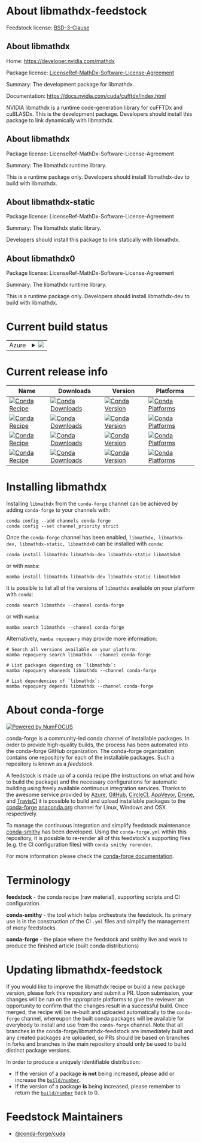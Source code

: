 About libmathdx-feedstock
=========================

Feedstock license: [BSD-3-Clause](https://github.com/conda-forge/libmathdx-feedstock/blob/main/LICENSE.txt)


About libmathdx
---------------

Home: https://developer.nvidia.com/mathdx

Package license: [LicenseRef-MathDx-Software-License-Agreement](https://docs.nvidia.com/cuda/cufftdx/license.html)

Summary: The development package for libmathdx.

Documentation: https://docs.nvidia.com/cuda/cufftdx/index.html

NVIDIA libmathdx is a runtime code-generation library for cuFFTDx and cuBLASDx. This is the development package. Developers should install this package to link dynamically with libmathdx.

About libmathdx
---------------



Package license: LicenseRef-MathDx-Software-License-Agreement

Summary: The libmathdx runtime library.

This is a runtime package only. Developers should install libmathdx-dev to build with libmathdx.

About libmathdx-static
----------------------



Package license: LicenseRef-MathDx-Software-License-Agreement

Summary: The libmathdx static library.

Developers should install this package to link statically with libmathdx.

About libmathdx0
----------------



Package license: LicenseRef-MathDx-Software-License-Agreement

Summary: The libmathdx runtime library.

This is a runtime package only. Developers should install libmathdx-dev to build with libmathdx.

Current build status
====================


<table>
    
  <tr>
    <td>Azure</td>
    <td>
      <details>
        <summary>
          <a href="https://dev.azure.com/conda-forge/feedstock-builds/_build/latest?definitionId=25589&branchName=main">
            <img src="https://dev.azure.com/conda-forge/feedstock-builds/_apis/build/status/libmathdx-feedstock?branchName=main">
          </a>
        </summary>
        <table>
          <thead><tr><th>Variant</th><th>Status</th></tr></thead>
          <tbody><tr>
              <td>linux_64_cuda_compiler_version12.6</td>
              <td>
                <a href="https://dev.azure.com/conda-forge/feedstock-builds/_build/latest?definitionId=25589&branchName=main">
                  <img src="https://dev.azure.com/conda-forge/feedstock-builds/_apis/build/status/libmathdx-feedstock?branchName=main&jobName=linux&configuration=linux%20linux_64_cuda_compiler_version12.6" alt="variant">
                </a>
              </td>
            </tr><tr>
              <td>linux_aarch64_cuda_compiler_version12.6</td>
              <td>
                <a href="https://dev.azure.com/conda-forge/feedstock-builds/_build/latest?definitionId=25589&branchName=main">
                  <img src="https://dev.azure.com/conda-forge/feedstock-builds/_apis/build/status/libmathdx-feedstock?branchName=main&jobName=linux&configuration=linux%20linux_aarch64_cuda_compiler_version12.6" alt="variant">
                </a>
              </td>
            </tr><tr>
              <td>win_64_cuda_compiler_version12.6</td>
              <td>
                <a href="https://dev.azure.com/conda-forge/feedstock-builds/_build/latest?definitionId=25589&branchName=main">
                  <img src="https://dev.azure.com/conda-forge/feedstock-builds/_apis/build/status/libmathdx-feedstock?branchName=main&jobName=win&configuration=win%20win_64_cuda_compiler_version12.6" alt="variant">
                </a>
              </td>
            </tr>
          </tbody>
        </table>
      </details>
    </td>
  </tr>
</table>

Current release info
====================

| Name | Downloads | Version | Platforms |
| --- | --- | --- | --- |
| [![Conda Recipe](https://img.shields.io/badge/recipe-libmathdx-green.svg)](https://anaconda.org/conda-forge/libmathdx) | [![Conda Downloads](https://img.shields.io/conda/dn/conda-forge/libmathdx.svg)](https://anaconda.org/conda-forge/libmathdx) | [![Conda Version](https://img.shields.io/conda/vn/conda-forge/libmathdx.svg)](https://anaconda.org/conda-forge/libmathdx) | [![Conda Platforms](https://img.shields.io/conda/pn/conda-forge/libmathdx.svg)](https://anaconda.org/conda-forge/libmathdx) |
| [![Conda Recipe](https://img.shields.io/badge/recipe-libmathdx--dev-green.svg)](https://anaconda.org/conda-forge/libmathdx-dev) | [![Conda Downloads](https://img.shields.io/conda/dn/conda-forge/libmathdx-dev.svg)](https://anaconda.org/conda-forge/libmathdx-dev) | [![Conda Version](https://img.shields.io/conda/vn/conda-forge/libmathdx-dev.svg)](https://anaconda.org/conda-forge/libmathdx-dev) | [![Conda Platforms](https://img.shields.io/conda/pn/conda-forge/libmathdx-dev.svg)](https://anaconda.org/conda-forge/libmathdx-dev) |
| [![Conda Recipe](https://img.shields.io/badge/recipe-libmathdx--static-green.svg)](https://anaconda.org/conda-forge/libmathdx-static) | [![Conda Downloads](https://img.shields.io/conda/dn/conda-forge/libmathdx-static.svg)](https://anaconda.org/conda-forge/libmathdx-static) | [![Conda Version](https://img.shields.io/conda/vn/conda-forge/libmathdx-static.svg)](https://anaconda.org/conda-forge/libmathdx-static) | [![Conda Platforms](https://img.shields.io/conda/pn/conda-forge/libmathdx-static.svg)](https://anaconda.org/conda-forge/libmathdx-static) |
| [![Conda Recipe](https://img.shields.io/badge/recipe-libmathdx0-green.svg)](https://anaconda.org/conda-forge/libmathdx0) | [![Conda Downloads](https://img.shields.io/conda/dn/conda-forge/libmathdx0.svg)](https://anaconda.org/conda-forge/libmathdx0) | [![Conda Version](https://img.shields.io/conda/vn/conda-forge/libmathdx0.svg)](https://anaconda.org/conda-forge/libmathdx0) | [![Conda Platforms](https://img.shields.io/conda/pn/conda-forge/libmathdx0.svg)](https://anaconda.org/conda-forge/libmathdx0) |

Installing libmathdx
====================

Installing `libmathdx` from the `conda-forge` channel can be achieved by adding `conda-forge` to your channels with:

```
conda config --add channels conda-forge
conda config --set channel_priority strict
```

Once the `conda-forge` channel has been enabled, `libmathdx, libmathdx-dev, libmathdx-static, libmathdx0` can be installed with `conda`:

```
conda install libmathdx libmathdx-dev libmathdx-static libmathdx0
```

or with `mamba`:

```
mamba install libmathdx libmathdx-dev libmathdx-static libmathdx0
```

It is possible to list all of the versions of `libmathdx` available on your platform with `conda`:

```
conda search libmathdx --channel conda-forge
```

or with `mamba`:

```
mamba search libmathdx --channel conda-forge
```

Alternatively, `mamba repoquery` may provide more information:

```
# Search all versions available on your platform:
mamba repoquery search libmathdx --channel conda-forge

# List packages depending on `libmathdx`:
mamba repoquery whoneeds libmathdx --channel conda-forge

# List dependencies of `libmathdx`:
mamba repoquery depends libmathdx --channel conda-forge
```


About conda-forge
=================

[![Powered by
NumFOCUS](https://img.shields.io/badge/powered%20by-NumFOCUS-orange.svg?style=flat&colorA=E1523D&colorB=007D8A)](https://numfocus.org)

conda-forge is a community-led conda channel of installable packages.
In order to provide high-quality builds, the process has been automated into the
conda-forge GitHub organization. The conda-forge organization contains one repository
for each of the installable packages. Such a repository is known as a *feedstock*.

A feedstock is made up of a conda recipe (the instructions on what and how to build
the package) and the necessary configurations for automatic building using freely
available continuous integration services. Thanks to the awesome service provided by
[Azure](https://azure.microsoft.com/en-us/services/devops/), [GitHub](https://github.com/),
[CircleCI](https://circleci.com/), [AppVeyor](https://www.appveyor.com/),
[Drone](https://cloud.drone.io/welcome), and [TravisCI](https://travis-ci.com/)
it is possible to build and upload installable packages to the
[conda-forge](https://anaconda.org/conda-forge) [anaconda.org](https://anaconda.org/)
channel for Linux, Windows and OSX respectively.

To manage the continuous integration and simplify feedstock maintenance
[conda-smithy](https://github.com/conda-forge/conda-smithy) has been developed.
Using the ``conda-forge.yml`` within this repository, it is possible to re-render all of
this feedstock's supporting files (e.g. the CI configuration files) with ``conda smithy rerender``.

For more information please check the [conda-forge documentation](https://conda-forge.org/docs/).

Terminology
===========

**feedstock** - the conda recipe (raw material), supporting scripts and CI configuration.

**conda-smithy** - the tool which helps orchestrate the feedstock.
                   Its primary use is in the construction of the CI ``.yml`` files
                   and simplify the management of *many* feedstocks.

**conda-forge** - the place where the feedstock and smithy live and work to
                  produce the finished article (built conda distributions)


Updating libmathdx-feedstock
============================

If you would like to improve the libmathdx recipe or build a new
package version, please fork this repository and submit a PR. Upon submission,
your changes will be run on the appropriate platforms to give the reviewer an
opportunity to confirm that the changes result in a successful build. Once
merged, the recipe will be re-built and uploaded automatically to the
`conda-forge` channel, whereupon the built conda packages will be available for
everybody to install and use from the `conda-forge` channel.
Note that all branches in the conda-forge/libmathdx-feedstock are
immediately built and any created packages are uploaded, so PRs should be based
on branches in forks and branches in the main repository should only be used to
build distinct package versions.

In order to produce a uniquely identifiable distribution:
 * If the version of a package **is not** being increased, please add or increase
   the [``build/number``](https://docs.conda.io/projects/conda-build/en/latest/resources/define-metadata.html#build-number-and-string).
 * If the version of a package **is** being increased, please remember to return
   the [``build/number``](https://docs.conda.io/projects/conda-build/en/latest/resources/define-metadata.html#build-number-and-string)
   back to 0.

Feedstock Maintainers
=====================

* [@conda-forge/cuda](https://github.com/orgs/conda-forge/teams/cuda/)

